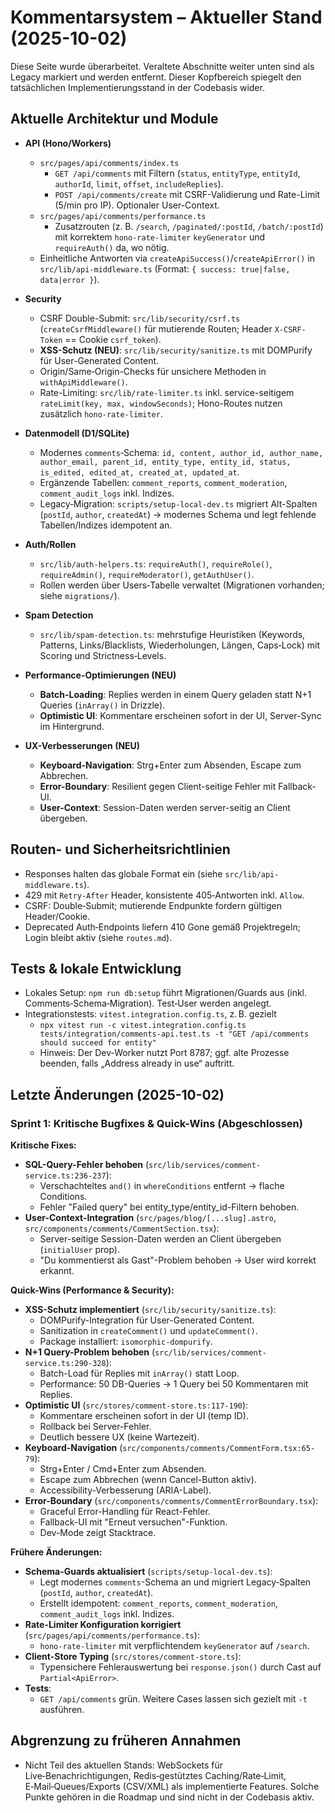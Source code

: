 # Kommentarsystem – Aktueller Stand (2025-10-02)

Diese Seite wurde überarbeitet. Veraltete Abschnitte weiter unten sind als Legacy markiert und werden entfernt. Dieser Kopfbereich spiegelt den tatsächlichen Implementierungsstand in der Codebasis wider.

## Aktuelle Architektur und Module

- **API (Hono/Workers)**
  - `src/pages/api/comments/index.ts`
    - `GET /api/comments` mit Filtern (`status`, `entityType`, `entityId`, `authorId`, `limit`, `offset`, `includeReplies`).
    - `POST /api/comments/create` mit CSRF-Validierung und Rate-Limit (5/min pro IP). Optionaler User-Context.
  - `src/pages/api/comments/performance.ts`
    - Zusatzrouten (z. B. `/search`, `/paginated/:postId`, `/batch/:postId`) mit korrektem `hono-rate-limiter` `keyGenerator` und `requireAuth()` da, wo nötig.
  - Einheitliche Antworten via `createApiSuccess()`/`createApiError()` in `src/lib/api-middleware.ts` (Format: `{ success: true|false, data|error }`).

- **Security**
  - CSRF Double-Submit: `src/lib/security/csrf.ts` (`createCsrfMiddleware()` für mutierende Routen; Header `X-CSRF-Token` == Cookie `csrf_token`).
  - **XSS-Schutz (NEU)**: `src/lib/security/sanitize.ts` mit DOMPurify für User-Generated Content.
  - Origin/Same‑Origin-Checks für unsichere Methoden in `withApiMiddleware()`.
  - Rate-Limiting: `src/lib/rate-limiter.ts` inkl. service-seitigem `rateLimit(key, max, windowSeconds)`; Hono-Routes nutzen zusätzlich `hono-rate-limiter`.

- **Datenmodell (D1/SQLite)**
  - Modernes `comments`‑Schema: `id, content, author_id, author_name, author_email, parent_id, entity_type, entity_id, status, is_edited, edited_at, created_at, updated_at`.
  - Ergänzende Tabellen: `comment_reports`, `comment_moderation`, `comment_audit_logs` inkl. Indizes.
  - Legacy‑Migration: `scripts/setup-local-dev.ts` migriert Alt-Spalten (`postId`, `author`, `createdAt`) → modernes Schema und legt fehlende Tabellen/Indizes idempotent an.

- **Auth/Rollen**
  - `src/lib/auth-helpers.ts`: `requireAuth()`, `requireRole()`, `requireAdmin()`, `requireModerator()`, `getAuthUser()`.
  - Rollen werden über Users‑Tabelle verwaltet (Migrationen vorhanden; siehe `migrations/`).

- **Spam Detection**
  - `src/lib/spam-detection.ts`: mehrstufige Heuristiken (Keywords, Patterns, Links/Blacklists, Wiederholungen, Längen, Caps‑Lock) mit Scoring und Strictness‑Levels.

- **Performance-Optimierungen (NEU)**
  - **Batch-Loading**: Replies werden in einem Query geladen statt N+1 Queries (`inArray()` in Drizzle).
  - **Optimistic UI**: Kommentare erscheinen sofort in der UI, Server-Sync im Hintergrund.

- **UX-Verbesserungen (NEU)**
  - **Keyboard-Navigation**: Strg+Enter zum Absenden, Escape zum Abbrechen.
  - **Error-Boundary**: Resilient gegen Client-seitige Fehler mit Fallback-UI.
  - **User-Context**: Session-Daten werden server-seitig an Client übergeben.

## Routen- und Sicherheitsrichtlinien

- Responses halten das globale Format ein (siehe `src/lib/api-middleware.ts`).
- 429 mit `Retry-After` Header, konsistente 405‐Antworten inkl. `Allow`.
- CSRF: Double‑Submit; mutierende Endpunkte fordern gültigen Header/Cookie.
- Deprecated Auth‑Endpoints liefern 410 Gone gemäß Projektregeln; Login bleibt aktiv (siehe `routes.md`).

## Tests & lokale Entwicklung

- Lokales Setup: `npm run db:setup` führt Migrationen/Guards aus (inkl. Comments‑Schema‑Migration). Test‑User werden angelegt.
- Integrationstests: `vitest.integration.config.ts`, z. B. gezielt
  - `npx vitest run -c vitest.integration.config.ts tests/integration/comments-api.test.ts -t "GET /api/comments should succeed for entity"`
  - Hinweis: Der Dev‑Worker nutzt Port 8787; ggf. alte Prozesse beenden, falls „Address already in use“ auftritt.

## Letzte Änderungen (2025-10-02)

### Sprint 1: Kritische Bugfixes & Quick-Wins (Abgeschlossen)

**Kritische Fixes:**

- **SQL-Query-Fehler behoben** (`src/lib/services/comment-service.ts:236-237`):
  - Verschachteltes `and()` in `whereConditions` entfernt → flache Conditions.
  - Fehler "Failed query" bei entity_type/entity_id-Filtern behoben.
- **User-Context-Integration** (`src/pages/blog/[...slug].astro`, `src/components/comments/CommentSection.tsx`):
  - Server-seitige Session-Daten werden an Client übergeben (`initialUser` prop).
  - "Du kommentierst als Gast"-Problem behoben → User wird korrekt erkannt.

**Quick-Wins (Performance & Security):**

- **XSS-Schutz implementiert** (`src/lib/security/sanitize.ts`):
  - DOMPurify-Integration für User-Generated Content.
  - Sanitization in `createComment()` und `updateComment()`.
  - Package installiert: `isomorphic-dompurify`.
- **N+1 Query-Problem behoben** (`src/lib/services/comment-service.ts:290-328`):
  - Batch-Load für Replies mit `inArray()` statt Loop.
  - Performance: 50 DB-Queries → 1 Query bei 50 Kommentaren mit Replies.
- **Optimistic UI** (`src/stores/comment-store.ts:117-190`):
  - Kommentare erscheinen sofort in der UI (temp ID).
  - Rollback bei Server-Fehler.
  - Deutlich bessere UX (keine Wartezeit).
- **Keyboard-Navigation** (`src/components/comments/CommentForm.tsx:65-79`):
  - Strg+Enter / Cmd+Enter zum Absenden.
  - Escape zum Abbrechen (wenn Cancel-Button aktiv).
  - Accessibility-Verbesserung (ARIA-Label).
- **Error-Boundary** (`src/components/comments/CommentErrorBoundary.tsx`):
  - Graceful Error-Handling für React-Fehler.
  - Fallback-UI mit "Erneut versuchen"-Funktion.
  - Dev-Mode zeigt Stacktrace.

**Frühere Änderungen:**

- **Schema-Guards aktualisiert** (`scripts/setup-local-dev.ts`):
  - Legt modernes `comments`-Schema an und migriert Legacy‑Spalten (`postId`, `author`, `createdAt`).
  - Erstellt idempotent: `comment_reports`, `comment_moderation`, `comment_audit_logs` inkl. Indizes.
- **Rate-Limiter Konfiguration korrigiert** (`src/pages/api/comments/performance.ts`):
  - `hono-rate-limiter` mit verpflichtendem `keyGenerator` auf `/search`.
- **Client-Store Typing** (`src/stores/comment-store.ts`):
  - Typensichere Fehlerauswertung bei `response.json()` durch Cast auf `Partial<ApiError>`.
- **Tests**:
  - `GET /api/comments` grün. Weitere Cases lassen sich gezielt mit `-t` ausführen.

## Abgrenzung zu früheren Annahmen

- Nicht Teil des aktuellen Stands: WebSockets für Live‑Benachrichtigungen, Redis‑gestütztes Caching/Rate‑Limit, E‑Mail‑Queues/Exports (CSV/XML) als implementierte Features. Solche Punkte gehören in die Roadmap und sind nicht in der Codebasis aktiv.
